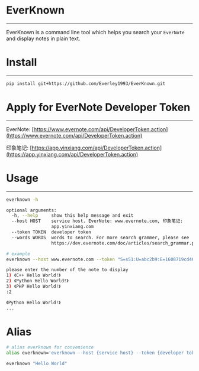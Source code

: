 # EverKnown
-------------

EverKnown is a command line tool which helps you search your `EverNote` and display notes in plain text.

# Install
-------------

```bash
pip install git+https://github.com/Everley1993/EverKnown.git
```

# Apply for EverNote Developer Token
-------------

EverNote: [https://www.evernote.com/api/DeveloperToken.action](https://www.evernote.com/api/DeveloperToken.action)

印象笔记: [https://app.yinxiang.com/api/DeveloperToken.action](https://app.yinxiang.com/api/DeveloperToken.action)

# Usage
-------------

```bash
everknown -h

optional arguments:
  -h, --help     show this help message and exit
  --host HOST    service host. EverNote: www.evernote.com, 印象笔记:
                 app.yinxiang.com
  --token TOKEN  developer token
  --words WORDS  words to search. For more search grammer, please see
                 https://dev.evernote.com/doc/articles/search_grammar.php

# example
everknown --host www.evernote.com --token "S=s51:U=abc2b9:E=1608719cd46:C=1592f68a018:P=1cd:A=en-devtoken:V=2:H=3c70ebbd4f60ba301e00b23ad92dab4d" --words "Hello World"

please enter the number of the note to display
1) 《C++ Hello World!》
2) 《Python Hello World!》
3) 《PHP Hello World!》
:2

《Python Hello World!》
...
```

# Alias


```bash
# alias everknown for convenience
alias everknown='everknown --host {service host} --token {developer token} --words '

everknown "Hello World"
```
